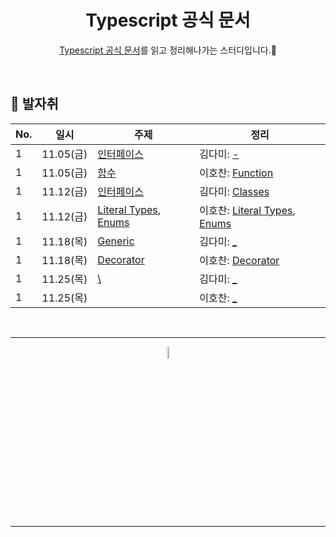 <div align=center>
<h1> Typescript 공식 문서 </h1>

[Typescript 공식 문서](https://typescript-kr.github.io/pages/the-handbook.html)를 읽고 정리해나가는 스터디입니다.🌱

</div>

<br />

## 🐾 발자취

<table>
    <thead>
        <tr>
            <th> No. </th>
            <th> 일시 </th>
            <th> 주제 </th>
            <th> 정리 </th>
        </tr>
    </thead>
    <tbody>
        <tr>
            <td> 1 </td>
            <td> 11.05(금) </td>
            <td> <a href="https://typescript-kr.github.io/pages/interfaces.html">인터페이스</a> </td>
            <td>  
                김다미: <a href="#">-</a>
            </td>
        </tr>
        <tr>
            <td> 1 </td>
            <td> 11.05(금) </td>
            <td> <a href="https://typescript-kr.github.io/pages/functions.html">함수</a> </td>
            <td>  
                이호찬: <a href="./docs/Function.md">Function</a>
            </td>
        </tr>
        <tr>
            <td> 1 </td>
            <td> 11.12(금) </td>
            <td> <a href="https://typescript-kr.github.io/pages/classes.html">인터페이스</a> </td>
            <td>  
                김다미: <a href="./docs/Classes.md">Classes</a>
            </td>
        </tr>
        <tr>
            <td> 1 </td>
            <td> 11.12(금) </td>
            <td> <a href="https://typescript-kr.github.io/pages/literal-types.html">Literal Types</a>, <a href="https://typescript-kr.github.io/pages/enums.html">Enums</a> </td>
            <td>  
                이호찬: <a href="./docs/Literal-types.md">Literal Types</a>, <a href="./docs/Enums.md">Enums</a>
            </td>
        </tr>
        <tr>
            <td> 1 </td>
            <td> 11.18(목) </td>
            <td> <a href="https://typescript-kr.github.io/pages/classes.html">Generic</a> </td>
            <td>  
                김다미: <a href="./docs/Classes.md">_</a>
            </td>
        </tr>
        <tr>
            <td> 1 </td>
            <td> 11.18(목) </td>
            <td> <a href="https://typescript-kr.github.io/pages/decorators.html">Decorator</a> </td>
            <td>  
                이호찬: <a href="./docs/Decorators.md">Decorator</a>
            </td>
        </tr>
                <tr>
            <td> 1 </td>
            <td> 11.25(목) </td>
            <td> <a href="https://typescript-kr.github.io/pages/classes.html">\</a> </td>
            <td>  
                김다미: <a href="./docs/Classes.md">_</a>
            </td>
        </tr>
        <tr>
            <td> 1 </td>
            <td> 11.25(목) </td>
            <td> <a href="https://typescript-kr.github.io/pages/decorators.html"></a> </td>
            <td>  
                이호찬: <a href="./docs/Decorators.md">_</a>
            </td>
        </tr>
    </tbody>
</table>

<br />
<hr />
<p align="center">
    <img width="7%" alt="_2021-05-12__1 58 58" src="https://user-images.githubusercontent.com/25525648/117926239-69859c00-b333-11eb-88d1-3c59bd5cf166.png">
</p>
<hr />
